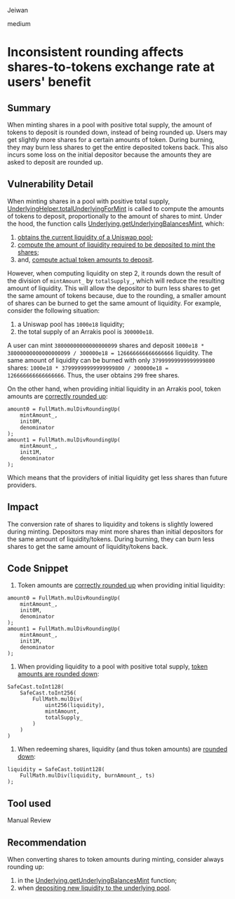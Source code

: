 Jeiwan

medium

# Inconsistent rounding affects shares-to-tokens exchange rate at users' benefit

## Summary
When minting shares in a pool with positive total supply, the amount of tokens to deposit is rounded down, instead of being rounded up. Users may get slightly more shares for a certain amounts of token. During burning, they may burn less shares to get the entire deposited tokens back. This also incurs some loss on the initial depositor because the amounts they are asked to deposit are rounded up.
## Vulnerability Detail
When minting shares in a pool with positive total supply, [UnderlyingHelper.totalUnderlyingForMint](https://github.com/sherlock-audit/2023-06-arrakis/blob/main/v2-core/contracts/ArrakisV2.sol#L68) is called to compute the amounts of tokens to deposit, proportionally to the amount of shares to mint. Under the hood, the function calls [Underlying.getUnderlyingBalancesMint](https://github.com/sherlock-audit/2023-06-arrakis/blob/main/v2-core/contracts/libraries/Underlying.sol#L189), which:
1. [obtains the current liquidity of a Uniswap pool](https://github.com/sherlock-audit/2023-06-arrakis/blob/main/v2-core/contracts/libraries/Underlying.sol#L210);
1. [compute the amount of liquidity required to be deposited to mint the shares](https://github.com/sherlock-audit/2023-06-arrakis/blob/main/v2-core/contracts/libraries/Underlying.sol#L241-L249);
1. and, [compute actual token amounts to deposit](https://github.com/sherlock-audit/2023-06-arrakis/blob/main/v2-core/contracts/libraries/Underlying.sol#L237).

However, when computing liquidity on step 2, it rounds down the result of the division of `mintAmount_` by `totalSupply_`, which will reduce the resulting amount of liquidity. This will allow the depositor to burn less shares to get the same amount of tokens because, due to the rounding, a smaller amount of shares can be burned to get the same amount of liquidity. For example, consider the following situation:
1. a Uniswap pool has `1000e18` liquidity;
1. the total supply of an Arrakis pool is `300000e18`.

A user can mint `38000000000000000099` shares and deposit `1000e18 * 38000000000000000099 / 300000e18 = 126666666666666666` liquidity. The same amount of liquidity can be burned with only `37999999999999999800` shares: `1000e18 * 37999999999999999800 / 300000e18 = 126666666666666666`. Thus, the user obtains `299` free shares.

On the other hand, when providing initial liquidity in an Arrakis pool, token amounts are [correctly rounded up](https://github.com/sherlock-audit/2023-06-arrakis/blob/main/v2-core/contracts/ArrakisV2.sol#L84-L93):
```solidity
amount0 = FullMath.mulDivRoundingUp(
    mintAmount_,
    init0M,
    denominator
);
amount1 = FullMath.mulDivRoundingUp(
    mintAmount_,
    init1M,
    denominator
);
```

Which means that the providers of initial liquidity get less shares than future providers.
## Impact
The conversion rate of shares to liquidity and tokens is slightly lowered during minting. Depositors may mint more shares than initial depositors for the same amount of liquidity/tokens. During burning, they can burn less shares to get the same amount of liquidity/tokens back.
## Code Snippet
1. Token amounts are [correctly rounded up](https://github.com/sherlock-audit/2023-06-arrakis/blob/main/v2-core/contracts/ArrakisV2.sol#L84-L93) when providing initial liquidity:
```solidity
amount0 = FullMath.mulDivRoundingUp(
    mintAmount_,
    init0M,
    denominator
);
amount1 = FullMath.mulDivRoundingUp(
    mintAmount_,
    init1M,
    denominator
);
```
1. When providing liquidity to a pool with positive total supply, [token amounts are rounded down](https://github.com/sherlock-audit/2023-06-arrakis/blob/main/v2-core/contracts/libraries/Underlying.sol#L241-L249):
```solidity
SafeCast.toInt128(
    SafeCast.toInt256(
        FullMath.mulDiv(
            uint256(liquidity),
            mintAmount,
            totalSupply_
        )
    )
)
```
1. When redeeming shares, liquidity (and thus token amounts) are [rounded down](https://github.com/sherlock-audit/2023-06-arrakis/blob/main/v2-core/contracts/ArrakisV2.sol#L189):
```solidity
liquidity = SafeCast.toUint128(
    FullMath.mulDiv(liquidity, burnAmount_, ts)
);
```
## Tool used
Manual Review
## Recommendation
When converting shares to token amounts during minting, consider always rounding up:
1. in the [Underlying.getUnderlyingBalancesMint](https://github.com/sherlock-audit/2023-06-arrakis/blob/main/v2-core/contracts/libraries/Underlying.sol#L242-L248) function;
1. when [depositing new liquidity to the underlying pool](https://github.com/sherlock-audit/2023-06-arrakis/blob/main/v2-core/contracts/ArrakisV2.sol#L145-L147).